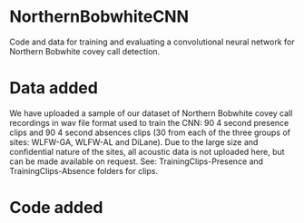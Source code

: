 # NorthernBobwhiteCNN
Code and data for training and evaluating a convolutional neural network for Northern Bobwhite covey call detection.

# Data added
We have uploaded a sample of our dataset of Northern Bobwhite covey call recordings in wav file format used to train the CNN: 90 4 second presence clips and 90 4 second absences clips (30 from each of the three groups of sites: WLFW-GA, WLFW-AL and DiLane). Due to the large size and confidential nature of the sites, all acoustic data is not uploaded here, but can be made available on request. See: TrainingClips-Presence and TrainingClips-Absence folders for clips.

# Code added
